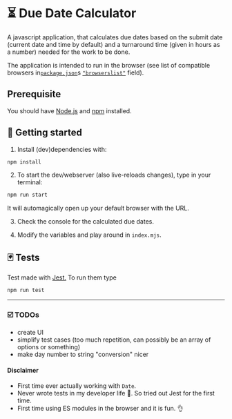 # ⏳ Due Date Calculator

A javascript application, that calculates due dates based on the submit date (current date and time by default) and a turnaround time (given in hours as a number) needed for the work to be done.

The application is intended to run in the browser (see list of compatible browsers in[`package.json`](https://github.com/nygdjs/duedate-calculator/blob/master/package.json)s [`"browserslist"`](https://github.com/nygdjs/duedate-calculator/blob/master/package.json#L9) field).

## Prerequisite

You should have [Node.js](https://nodejs.org/en/) and [npm](https://www.npmjs.com/) installed.

## 🏃 Getting started

1.  Install (dev)dependencies with:

```bash
npm install
```

2.  To start the dev/webserver (also live-reloads changes), type in your terminal:

```bash
npm run start
```

It will automagically open up your default browser with the URL.

3.  Check the console for the calculated due dates.

4.  Modify the variables and play around in `index.mjs`.

## 🃏 Tests

Test made with [Jest.](https://jestjs.io/en/) To run them type

```bash
npm run test
```

---

### ☑️ TODOs

-   create UI
-   simplify test cases (too much repetition, can possibly be an array of options or something)
-   make day number to string "conversion" nicer

#### Disclaimer

-   First time ever actually working with `Date`.
-   Never wrote tests in my developer life 🙈. So tried out Jest for the first time.
-   First time using ES modules in the browser and it is fun. 👌

